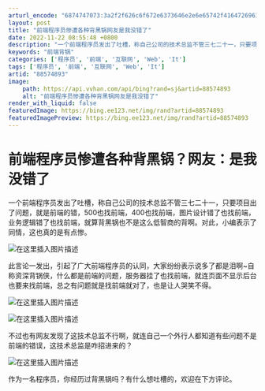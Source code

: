```yaml
---
arturl_encode: "6874747073:3a2f2f626c6f672e6373646e2e6e65742f41647269616e7332:2f61727469636c652f64657461696c732f3838353734383933"
layout: post
title: "前端程序员惨遭各种背黑锅网友是我没错了"
date: 2022-11-22 08:55:48 +0800
description: "一个前端程序员发出了吐槽，称自己公司的技术总监不管三七二十一，只要项目出了问题，就是前端的错，500"
keywords: "前端背锅"
categories: ['程序员', '前端', '互联网', 'Web', 'It']
tags: ['程序员', '前端', '互联网', 'Web', 'It']
artid: "88574893"
image:
    path: https://api.vvhan.com/api/bing?rand=sj&artid=88574893
    alt: "前端程序员惨遭各种背黑锅网友是我没错了"
render_with_liquid: false
featuredImage: https://bing.ee123.net/img/rand?artid=88574893
featuredImagePreview: https://bing.ee123.net/img/rand?artid=88574893
---
```


# 前端程序员惨遭各种背黑锅？网友：是我没错了

一个前端程序员发出了吐槽，称自己公司的技术总监不管三七二十一，只要项目出了问题，就是前端的错，500也找前端，400也找前端，图片设计错了也找前端，业务逻辑错了也找前端，就算背黑锅也不是这么低智商的背啊。对此，小编表示了同情，这也真的是有点惨。
  
![在这里插入图片描述](https://i-blog.csdnimg.cn/blog_migrate/f7f75203bf7cc44b43c9fb6b2e36a952.png)

此言论一发出，引起了广大前端程序员的认同，大家纷纷表示说多了都是泪啊~自称资深背锅侠，什么都是前端的问题，服务器挂了也找前端，就连页面不显示后台也要来找前端，总之有问题就是找前端就对了，也是让人哭笑不得。

![在这里插入图片描述](https://i-blog.csdnimg.cn/blog_migrate/8577db1195391cc0336747f6e21470d4.png)
  
![在这里插入图片描述](https://i-blog.csdnimg.cn/blog_migrate/0824314ea239368b0c29091336194791.png)
  
不过也有网友发现了这技术总监不行啊，就连自己一个外行人都知道有些问题不是前端的错误，这技术总监是咋招进来的？

![在这里插入图片描述](https://i-blog.csdnimg.cn/blog_migrate/aeb1f44b598237b0ae9a26d0f81c8b17.png)
  
作为一名程序员，你经历过背黑锅吗？有什么想吐槽的，欢迎在下方评论。